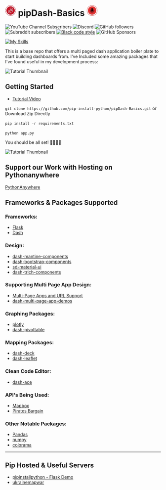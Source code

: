 # <img width="35px" src="https://github.com/Pedro-Murilo/icons-for-readme/blob/main/.github/jest-icon.svg" alt="Jest Icon" /> pipDash-Basics <img width="35px" src="https://github.com/Pedro-Murilo/icons-for-readme/blob/main/.github/testing-library-icon.svg" alt="Testing Library Icon" />

![YouTube Channel Subscribers](https://img.shields.io/youtube/channel/subscribers/UC-pBvv8mzLpj0k-RIbc2Nog?style=social)
![Discord](https://img.shields.io/discord/396334922522165248)
![GitHub followers](https://img.shields.io/github/followers/pip-install-python?style=social)
![Subreddit subscribers](https://img.shields.io/reddit/subreddit-subscribers/PipInstallPython?style=social)
[![Black code style](https://img.shields.io/badge/code%20style-black-000000.svg)](https://github.com/ambv/black)
![GitHub Sponsors](https://img.shields.io/github/sponsors/pip-install-python)

[![My Skills](https://skills.thijs.gg/icons?i=flask,py,react,css,discord)](https://discord.gg/VXW7cpsnJk)


This is a base repo that offers a multi paged dash application boiler plate to start building dashboards from. I've Included some amazing packages that I've found useful in my development process:

<img width="100%" height='400px' src="https://media.discordapp.net/attachments/419291925322006528/1053583911336280064/plotly_dash_tutorial_thumbnail.jpg?width=1816&height=935" alt="Tutorial Thumbnail" />

## Getting Started
- [Tutorial Video](https://youtu.be/YHx4DXEiqDs)

```git clone https://github.com/pip-install-python/pipDash-Basics.git```
or Download Zip Directly

```pip install -r requirements.txt```

```python app.py```

You should be all set! 👨🏽‍💻🎉

<img width="100%" height='400px' src="https://media.discordapp.net/attachments/419291925322006528/1053594214027505684/Screen_Shot_2022-12-17_at_2.46.10_AM.png?width=1800&height=936" alt="Tutorial Thumbnail" />

## Support our Work with Hosting on Pythonanywhere

[PythonAnywhere](https://www.pythonanywhere.com/?affiliate_id=00c8e434)


## Frameworks & Packages Supported

### Frameworks:

- [Flask](https://flask.palletsprojects.com/en/2.2.x/)
- [Dash](https://dash.plotly.com/introduction)

### Design:
- [dash-mantine-components](https://www.dash-mantine-components.com/getting-started)
- [dash-bootstrap-components](http://dash-bootstrap-components.opensource.faculty.ai/)
- [sd-material-ui](https://github.com/StratoDem/sd-material-ui)
- [dash-trich-components](https://romanonatacha.github.io/dash_trich_components/)

### Supporting Multi Page App Design:
- [Multi-Page Apps and URL Support](https://dash.plotly.com/urls)
- [dash-multi-page-app-demos](https://github.com/AnnMarieW/dash-multi-page-app-demos)

### Graphing Packages:
- [plotly](https://github.com/plotly)
- [dash-pivottable](https://github.com/plotly/dash-pivottable)

### Mapping Packages:
- [dash-deck](https://github.com/plotly/dash-deck)
- [dash-leaflet](https://github.com/thedirtyfew/dash-leaflet)

### Clean Code Editor:
- [dash-ace](https://github.com/reasoned-ai/dash-ace)

### API's Being Used:
- [Mapbox](https://www.mapbox.com/)
- [Pirates Bargain](https://pipinstallpython.pythonanywhere.com/map/everything/)

### Other Notable Packages:
- [Pandas](https://pandas.pydata.org/)
- [numpy](https://numpy.org/)
- [colorama](https://github.com/tartley/colorama)

------
## Pip Hosted & Useful Servers
- [pipinstallpython - Flask Demo](http://wwww.pipinstallpython.com)
- [ukrainemapwar](https://pipinstallpython.pythonanywhere.com/Ukraine/)
